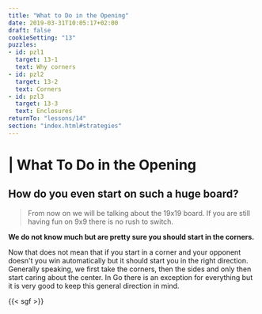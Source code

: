 ```yaml
---
title: "What to Do in the Opening"
date: 2019-03-31T10:05:17+02:00
draft: false
cookieSetting: "13"
puzzles:
- id: pzl1
  target: 13-1
  text: Why corners
- id: pzl2
  target: 13-2
  text: Corners
- id: pzl3
  target: 13-3
  text: Enclosures
returnTo: "lessons/14"
section: "index.html#strategies"
---
```


# | What To Do in the Opening
## How do you even start on such a huge board?

> From now on we will be talking about the 19x19 board. If you are still having fun on 9x9 there is no rush to switch.  

**We do not know much but are pretty sure you should start in the corners.**

Now that does not mean that if you start in a corner and your opponent doesn't you win automatically but it should start you in the right direction. Generally speaking, we first take the corners, then the sides and only then start caring about the center. In Go there is an exception for everything but it is very good to keep this general direction in mind. 

{{< sgf >}}


 

